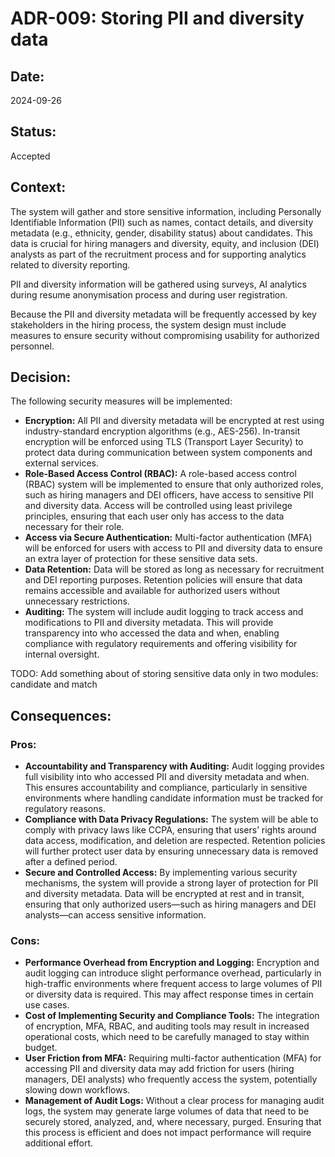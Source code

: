 # ADR-009: Storing PII and diversity data

## Date:
2024-09-26

## Status:
Accepted

## Context:
The system will gather and store sensitive information, including Personally Identifiable Information (PII) such as names, contact details, and diversity metadata (e.g., ethnicity, gender, disability status) about candidates. This data is crucial for hiring managers and diversity, equity, and inclusion (DEI) analysts as part of the recruitment process and for supporting analytics related to diversity reporting.

PII and diversity information will be gathered using surveys, AI analytics during resume anonymisation process and during user registration.

Because the PII and diversity metadata will be frequently accessed by key stakeholders in the hiring process, the system design must include measures to ensure security without compromising usability for authorized personnel.

## Decision:
The following security measures will be implemented:
- **Encryption:** All PII and diversity metadata will be encrypted at rest using industry-standard encryption algorithms (e.g., AES-256). In-transit encryption will be enforced using TLS (Transport Layer Security) to protect data during communication between system components and external services.
- **Role-Based Access Control (RBAC):** A role-based access control (RBAC) system will be implemented to ensure that only authorized roles, such as hiring managers and DEI officers, have access to sensitive PII and diversity data. Access will be controlled using least privilege principles, ensuring that each user only has access to the data necessary for their role.
- **Access via Secure Authentication:** Multi-factor authentication (MFA) will be enforced for users with access to PII and diversity data to ensure an extra layer of protection for these sensitive data sets.
- **Data Retention:** Data will be stored as long as necessary for recruitment and DEI reporting purposes. Retention policies will ensure that data remains accessible and available for authorized users without unnecessary restrictions.
- **Auditing:** The system will include audit logging to track access and modifications to PII and diversity metadata. This will provide transparency into who accessed the data and when, enabling compliance with regulatory requirements and offering visibility for internal oversight.

TODO: Add something about of storing sensitive data only in two modules: candidate and match

## Consequences:
### Pros:
- **Accountability and Transparency with Auditing:** Audit logging provides full visibility into who accessed PII and diversity metadata and when. This ensures accountability and compliance, particularly in sensitive environments where handling candidate information must be tracked for regulatory reasons.
- **Compliance with Data Privacy Regulations:**	The system will be able to comply with privacy laws like CCPA, ensuring that users’ rights around data access, modification, and deletion are respected. Retention policies will further protect user data by ensuring unnecessary data is removed after a defined period.
- **Secure and Controlled Access:**	By implementing various security mechanisms, the system will provide a strong layer of protection for PII and diversity metadata. Data will be encrypted at rest and in transit, ensuring that only authorized users—such as hiring managers and DEI analysts—can access sensitive information.

### Cons:
- **Performance Overhead from Encryption and Logging:** Encryption and audit logging can introduce slight performance overhead, particularly in high-traffic environments where frequent access to large volumes of PII or diversity data is required. This may affect response times in certain use cases.
- **Cost of Implementing Security and Compliance Tools:** The integration of encryption, MFA, RBAC, and auditing tools may result in increased operational costs, which need to be carefully managed to stay within budget.
- **User Friction from MFA:** Requiring multi-factor authentication (MFA) for accessing PII and diversity data may add friction for users (hiring managers, DEI analysts) who frequently access the system, potentially slowing down workflows.
- **Management of Audit Logs:** Without a clear process for managing audit logs, the system may generate large volumes of data that need to be securely stored, analyzed, and, where necessary, purged. Ensuring that this process is efficient and does not impact performance will require additional effort.